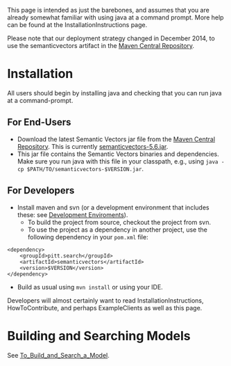 This page is intended as just the barebones, and assumes that you are already somewhat familiar with using java at a command prompt. More help can be found at the InstallationInstructions page.

Please note that our deployment strategy changed in December 2014, to use the semanticvectors artifact in the [Maven Central Repository](https://oss.sonatype.org/#nexus-search;quick~semanticvectors).

# Installation #

All users should begin by installing java and checking that you can run java at a command-prompt.

## For End-Users ##

  * Download the latest Semantic Vectors jar file from the [Maven Central Repository](https://oss.sonatype.org/#nexus-search;quick~semanticvectors). This is currently [semanticvectors-5.6.jar](https://oss.sonatype.org/content/repositories/releases/pitt/search/semanticvectors/5.6/semanticvectors-5.6.jar).
  * This jar file contains the Semantic Vectors binaries and dependencies. Make sure you run java with this file in your classpath, e.g., using `java -cp $PATH/TO/semanticvectors-$VERSION.jar`.

## For Developers ##

  * Install maven and svn (or a development environment that includes these: see [Development Enviroments](https://code.google.com/p/semanticvectors/wiki/HowToContribute#Development_Environments)).
    * To build the project from source, checkout the project from svn.
    * To use the project as a dependency in another project, use the following dependency in your `pom.xml` file:

```
<dependency>
    <groupId>pitt.search</groupId>
    <artifactId>semanticvectors</artifactId>
    <version>$VERSION</version>
</dependency>
```

  * Build as usual using `mvn install` or using your IDE.

Developers will almost certainly want to read InstallationInstructions, HowToContribute, and perhaps ExampleClients as well as this page.

# Building and Searching Models #

See [To\_Build\_and\_Search\_a\_Model](https://code.google.com/p/semanticvectors/wiki/InstallationInstructions#To_Build_and_Search_a_Model).